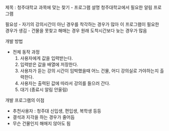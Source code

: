 제목 : 청주대학교 과목에 맞는 찾기
    - 프로그램 설명
        청주대학교에서 필요한 알림 프로그램

필요성
      - 자기의 강의시간이 아닌 경우를 착각하는 경우가 많아 이 프로그램이 필요한 경우가 생김
      - 건물을 못찾고 해매는 경우 원래 도착시간보다 늦는 경우가 많음

개발 방법
 - 전체 동작 과정
    1. 사용자에게 값을 입력받는다.
    2. 입력받은 값을 배열에 저장한다.
    3. 사용자가 듣는 강의 시간이 임박했을때 어느 건물, 어디 강의실로 가야하는지 출력한다.
    4. 사용자는 출력된 값에 따라서 강의를 들으러 간다.
    5. 대기 (종료시 알림 안울림)

개발 프로그램의 이점
 - 추천사용자 : 청주대 신입생, 편입생, 복학생 등등
 - 결석과 지각을 하는 경우가 줄어듬
 - 무슨 건물인지 해매지 않아도 됨